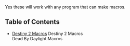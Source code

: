 Yes these will work with any program that can make macros.

  ## Table of Contents
  * [Destiny 2 Macros](#Destiny-2/Destiny-2)
Destiny 2 Macros  
Dead By Daylight Macros  
